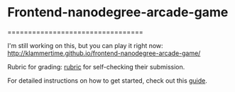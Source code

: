 # Frontend-nanodegree-arcade-game
=================================

I'm still working on this, but you can play it right now:
http://klammertime.github.io/frontend-nanodegree-arcade-game/


Rubric for grading: [rubric](https://www.udacity.com/course/viewer/#!/c-nd001/l-2696458597/m-2687128535) for self-checking their submission.

For detailed instructions on how to get started, check out this [guide](https://docs.google.com/document/d/1v01aScPjSWCCWQLIpFqvg3-vXLH2e8_SZQKC8jNO0Dc/pub?embedded=true).

